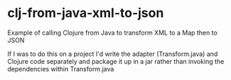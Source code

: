 # clj-from-java-xml-to-json

Example of calling Clojure from Java to transform XML to a Map then to JSON

If I was to do this on a project I'd write the adapter (Transform.java) and
Clojure code separately and package it up in a jar rather than invoking the
dependencies within Transform.java
